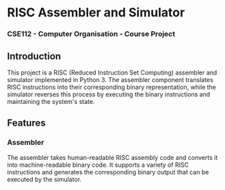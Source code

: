# RISC Assembler and Simulator
### CSE112 - Computer Organisation - Course Project

## Introduction

This project is a RISC (Reduced Instruction Set Computing) assembler and simulator implemented in Python 3. The assembler component translates RISC instructions into their corresponding binary representation, while the simulator reverses this process by executing the binary instructions and maintaining the system's state.

## Features

### Assembler

The assembler takes human-readable RISC assembly code and converts it into machine-readable binary code. It supports a variety of RISC instructions and generates the corresponding binary output that can be executed by the simulator.
